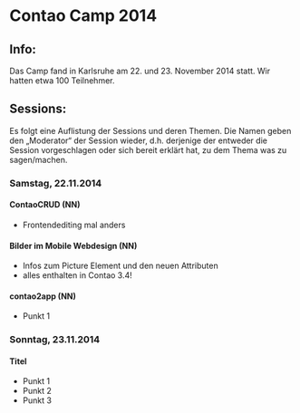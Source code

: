# Contao Camp 2014

## Info:
Das Camp fand in Karlsruhe am 22. und 23. November 2014 statt. Wir hatten etwa 100 Teilnehmer.


## Sessions:
Es folgt eine Auflistung der Sessions und deren Themen. Die Namen geben den
„Moderator“ der Session wieder, d.h. derjenige der entweder die Session
vorgeschlagen oder sich bereit erklärt hat, zu dem Thema was zu sagen/machen.

### Samstag, 22.11.2014


#### ContaoCRUD (NN)

* Frontendediting mal anders

#### Bilder im Mobile Webdesign (NN)

* Infos zum Picture Element und den neuen Attributen
* alles enthalten in Contao 3.4!

#### contao2app  (NN)

* Punkt 1

### Sonntag, 23.11.2014

#### Titel

* Punkt 1
* Punkt 2
* Punkt 3

